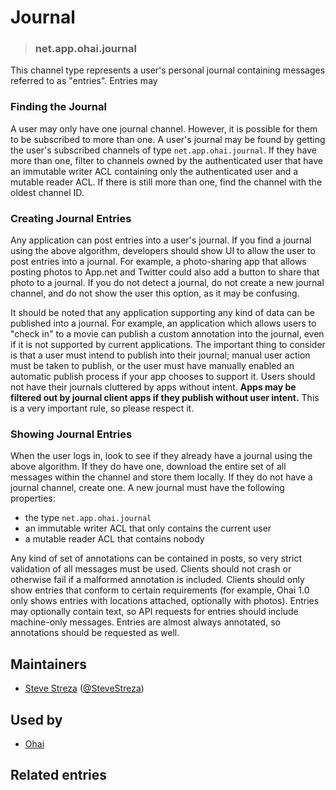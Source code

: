 <!-- give your channel type a title -->
# Journal

<!-- specify the channel type -->
> ### net.app.ohai.journal

<!-- provide a description for this channel type's behavior -->
This channel type represents a user's personal journal containing messages referred to as "entries". Entries may 

### Finding the Journal

A user may only have one journal channel. However, it is possible for them to be subscribed to more than one. A user's journal may be found by getting the user's subscribed channels of type `net.app.ohai.journal`. If they have more than one, filter to channels owned by the authenticated user that have an immutable writer ACL containing only the authenticated user and a mutable reader ACL. If there is still more than one, find the channel with the oldest channel ID.

### Creating Journal Entries

Any application can post entries into a user's journal. If you find a journal using the above algorithm, developers should show UI to allow the user to post entries into a journal. For example, a photo-sharing app that allows posting photos to App.net and Twitter could also add a button to share that photo to a journal. If you do not detect a journal, do not create a new journal channel, and do not show the user this option, as it may be confusing.

It should be noted that any application supporting any kind of data can be published into a journal. For example, an application which allows users to "check in" to a movie can publish a custom annotation into the journal, even if it is not supported by current applications. The important thing to consider is that a user must intend to publish into their journal; manual user action must be taken to publish, or the user must have manually enabled an automatic publish process if your app chooses to support it. Users should not have their journals cluttered by apps without intent. **Apps may be filtered out by journal client apps if they publish without user intent.** This is a very important rule, so please respect it.

### Showing Journal Entries

When the user logs in, look to see if they already have a journal using the above algorithm. If they do have one, download the entire set of all messages within the channel and store them locally. If they do not have a journal channel, create one. A new journal must have the following properties:

- the type `net.app.ohai.journal`
- an immutable writer ACL that only contains the current user
- a mutable reader ACL that contains nobody

Any kind of set of annotations can be contained in posts, so very strict validation of all messages must be used. Clients should not crash or otherwise fail if a malformed annotation is included. Clients should only show entries that conform to certain requirements (for example, Ohai 1.0 only shows entries with locations attached, optionally with photos). Entries may optionally contain text, so API requests for entries should include machine-only messages. Entries are almost always annotated, so annotations should be requested as well.

<!-- provide a way to contact you -->
## Maintainers
* [Steve Streza](http://stevestreza.com) ([@SteveStreza](https://alpha.app.net/SteveStreza))

<!-- provide references to compatible apps / service -->
## Used by 
* [Ohai](http://ohaiapp.net)

<!-- provide references to related entries -->
## Related entries
